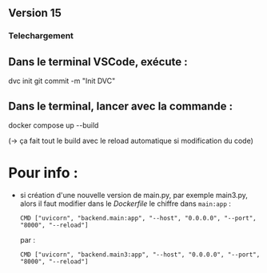 ## Version 15

### Telechargement 

## Dans le terminal VSCode, exécute :
dvc init
git commit -m "Init DVC"

## Dans le terminal, lancer avec la commande :
docker compose up --build

(-> ça fait tout le build avec le reload automatique si modification du code)

# Pour info :
- si création d'une nouvelle version de main.py, par exemple main3.py,
    alors il faut modifier dans le *Dockerfile* le chiffre dans `main:app`  :

    ```CMD ["uvicorn", "backend.main:app", "--host", "0.0.0.0", "--port", "8000", "--reload"]```

    par :

    ```CMD ["uvicorn", "backend.main3:app", "--host", "0.0.0.0", "--port", "8000", "--reload"]```



